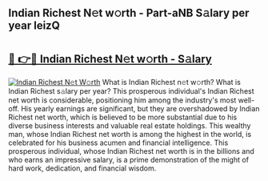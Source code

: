 ## Indian Richest N𝚎t w𝚘rth - Part-aNB S𝚊lary per year leizQ

# <h2><a href="http://gc1nve.nevu.top/?p=Indian+Richest">🔗 👉🔴 Indian Richest N𝚎t w𝚘rth - S𝚊lary</a></h2>

[![Indian Richest N𝚎t W𝚘rth](https://i.imgur.com/Oavwk0R.jpeg)](http://gc1nve.nevu.top/?p=Indian+Richest)
What is Indian Richest n𝚎t w𝚘rth? What is Indian Richest s𝚊lary per year?
This prosperous individual's Indian Richest net worth is considerable, positioning him among the industry's most well-off. His yearly earnings are significant, but they are overshadowed by Indian Richest net worth, which is believed to be more substantial due to his diverse business interests and valuable real estate holdings. This wealthy man, whose Indian Richest net worth is among the highest in the world, is celebrated for his business acumen and financial intelligence. This prosperous individual, whose Indian Richest net worth is in the billions and who earns an impressive salary, is a prime demonstration of the might of hard work, dedication, and financial wisdom.
